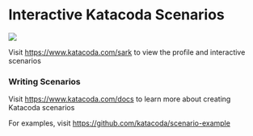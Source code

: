 # Interactive Katacoda Scenarios

[![](http://shields.katacoda.com/katacoda/sark/count.svg)](https://www.katacoda.com/sark "Get your profile on Katacoda.com")

Visit https://www.katacoda.com/sark to view the profile and interactive scenarios

### Writing Scenarios
Visit https://www.katacoda.com/docs to learn more about creating Katacoda scenarios

For examples, visit https://github.com/katacoda/scenario-example
